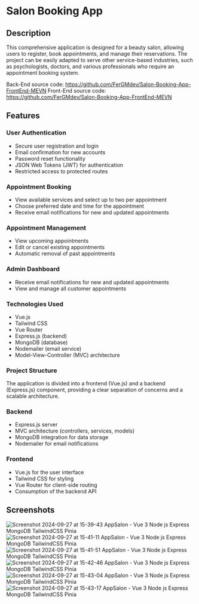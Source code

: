 # Salon Booking App
## Description

This comprehensive application is designed for a beauty salon, allowing users to register, book appointments, and manage their reservations. The project can be easily adapted to serve other service-based industries, such as psychologists, doctors, and various professionals who require an appointment booking system.

Back-End source code: https://github.com/FerGMdev/Salon-Booking-App-FrontEnd-MEVN
Front-End source code: https://github.com/FerGMdev/Salon-Booking-App-FrontEnd-MEVN

## Features
### User Authentication

- Secure user registration and login
- Email confirmation for new accounts
- Password reset functionality
- JSON Web Tokens (JWT) for authentication
- Restricted access to protected routes

### Appointment Booking

- View available services and select up to two per appointment
- Choose preferred date and time for the appointment
- Receive email notifications for new and updated appointments

### Appointment Management

- View upcoming appointments
- Edit or cancel existing appointments
- Automatic removal of past appointments

### Admin Dashboard

- Receive email notifications for new and updated appointments
- View and manage all customer appointments

### Technologies Used

- Vue.js
- Tailwind CSS
- Vue Router
- Express.js (backend)
- MongoDB (database)
- Nodemailer (email service)
- Model-View-Controller (MVC) architecture

### Project Structure

The application is divided into a frontend (Vue.js) and a backend (Express.js) component, providing a clear separation of concerns and a scalable architecture.
### Backend

- Express.js server
- MVC architecture (controllers, services, models)
- MongoDB integration for data storage
- Nodemailer for email notifications

### Frontend

- Vue.js for the user interface
- Tailwind CSS for styling
- Vue Router for client-side routing
- Consumption of the backend API

## Screenshots

![Screenshot 2024-09-27 at 15-39-43 AppSalon - Vue 3 Node js Express MongoDB TailwindCSS Pinia](https://github.com/user-attachments/assets/8fab4eba-624c-4806-8484-571b92e17b33)
![Screenshot 2024-09-27 at 15-41-11 AppSalon - Vue 3 Node js Express MongoDB TailwindCSS Pinia](https://github.com/user-attachments/assets/e935d9ab-6232-4eb0-900c-7d563e5cefec)
![Screenshot 2024-09-27 at 15-41-51 AppSalon - Vue 3 Node js Express MongoDB TailwindCSS Pinia](https://github.com/user-attachments/assets/0abb2071-ddbf-409b-8c5e-bf82607b2416)
![Screenshot 2024-09-27 at 15-42-46 AppSalon - Vue 3 Node js Express MongoDB TailwindCSS Pinia](https://github.com/user-attachments/assets/40464850-6000-4c05-9e5b-62f67a961740)
![Screenshot 2024-09-27 at 15-43-04 AppSalon - Vue 3 Node js Express MongoDB TailwindCSS Pinia](https://github.com/user-attachments/assets/f22f4bb3-b94a-4139-b48d-55b5f217a0b3)
![Screenshot 2024-09-27 at 15-43-17 AppSalon - Vue 3 Node js Express MongoDB TailwindCSS Pinia](https://github.com/user-attachments/assets/31c4b690-044a-45a1-97b9-4ca6277dc1d1)
















